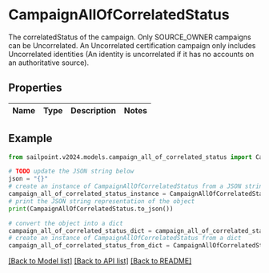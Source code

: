 # CampaignAllOfCorrelatedStatus

The correlatedStatus of the campaign. Only SOURCE_OWNER campaigns can be Uncorrelated. An Uncorrelated certification campaign only includes Uncorrelated identities (An identity is uncorrelated if it has no accounts on an authoritative source).

## Properties

Name | Type | Description | Notes
------------ | ------------- | ------------- | -------------

## Example

```python
from sailpoint.v2024.models.campaign_all_of_correlated_status import CampaignAllOfCorrelatedStatus

# TODO update the JSON string below
json = "{}"
# create an instance of CampaignAllOfCorrelatedStatus from a JSON string
campaign_all_of_correlated_status_instance = CampaignAllOfCorrelatedStatus.from_json(json)
# print the JSON string representation of the object
print(CampaignAllOfCorrelatedStatus.to_json())

# convert the object into a dict
campaign_all_of_correlated_status_dict = campaign_all_of_correlated_status_instance.to_dict()
# create an instance of CampaignAllOfCorrelatedStatus from a dict
campaign_all_of_correlated_status_from_dict = CampaignAllOfCorrelatedStatus.from_dict(campaign_all_of_correlated_status_dict)
```
[[Back to Model list]](../README.md#documentation-for-models) [[Back to API list]](../README.md#documentation-for-api-endpoints) [[Back to README]](../README.md)


